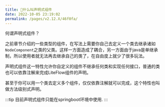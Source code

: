 ```yaml
---
title: 🥭什么叫声明式组件
date: 2022-10-05 23:19:02
permalink: /pages/v2.12.X/46f0fa/
---
```


何谓声明式组件？

之前章节介绍的一些类型的组件，在写法上需要你自己去定义一个类去继承诸如`NodeComponent`之类的父类。这样一方面造成了耦合，另一方面由于java是单继承制，所以使用者就无法再去继承自己的类了，在自由度上就少了很多玩法。

声明式组件这一特性允许你自定义的组件不继承任何类和实现任何接口，普通的类也可以依靠注解来完成LiteFlow组件的声明。

甚至于你可以用一个类去定义多个组件，仅仅依靠注解就可以完成，这个特性也叫做方法级别式声明。

:::tip
目前声明式组件只能在springboot环境中使用.
:::